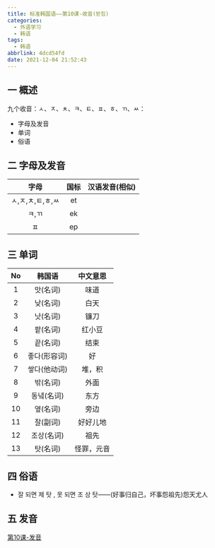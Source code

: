 ```yaml
---
title: 标准韩国语——第10课-收音(받침)
categories:
  - 外语学习
  - 韩语
tags:
  - 韩语
abbrlink: 4dcd54fd
date: 2021-12-04 21:52:43
---
```

## 一 概述

九个收音：ㅅ、ㅈ、ㅊ、ㅋ、ㅌ、ㅍ、ㅎ、ㄲ、ㅆ：

* 字母及发音
* 单词
* 俗语

<!--more-->

## 二 字母及发音

|       字母        | 国标 | 汉语发音(相似) |
| :---------------: | :--: | :------------: |
| ㅅ,ㅈ,ㅊ,ㅌ,ㅎ,ㅆ |  et  |                |
|       ㅋ,ㄲ       |  ek  |                |
|        ㅍ         |  ep  |                |

## 三 单词

|  No  |    韩国语    |  中文意思  |
| :--: | :----------: | :--------: |
|  1   |   맛(名词)   |    味道    |
|  2   |   낮(名词)   |    白天    |
|  3   |   낫(名词)   |    镰刀    |
|  4   |   팥(名词)   |   红小豆   |
|  5   |   끝(名词)   |    结束    |
|  6   | 좋다(形容词) |     好     |
|  7   | 쌓다(他动词) |   堆，积   |
|  8   |   밖(名词)   |    外面    |
|  9   |  동녘(名词)  |    东方    |
|  10  |   옆(名词)   |    旁边    |
|  11  |   잘(副词)   |  好好儿地  |
|  12  |  조상(名词)  |    祖先    |
|  13  |   탓(名词)   | 怪罪，元音 |

## 四 俗语

* 잘 되면 제 탓 , 못 되면 조 상 탓——(好事归自己，坏事怨祖先)怨天尤人

## 五 发音

[第10课-发音](https://biz.cli.im/Pcview?name=https%3A%2F%2Fbiz.cli.im%2Ftest%2FFJ485311%3Fcoding%3DItzPTY%26qrurl%3Dhttp%253A%252F%252Fqr31.cn%252FItzPTY%26gtype%3D2&time=1)